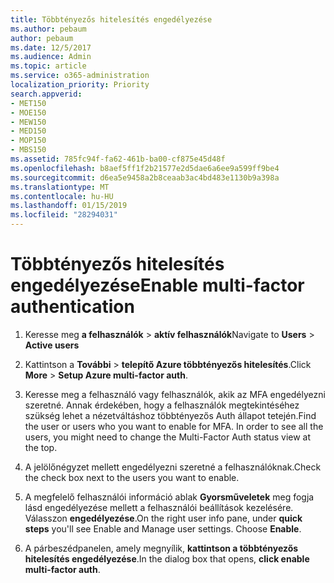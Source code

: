 ```yaml
---
title: Többtényezős hitelesítés engedélyezése
ms.author: pebaum
author: pebaum
ms.date: 12/5/2017
ms.audience: Admin
ms.topic: article
ms.service: o365-administration
localization_priority: Priority
search.appverid:
- MET150
- MOE150
- MEW150
- MED150
- MOP150
- MBS150
ms.assetid: 785fc94f-fa62-461b-ba00-cf875e45d48f
ms.openlocfilehash: b8aef5ff1f2b21577e2d5dae6a6ee9a599ff9be4
ms.sourcegitcommit: d6ea5e9458a2b8ceaab3ac4bd483e1130b9a398a
ms.translationtype: MT
ms.contentlocale: hu-HU
ms.lasthandoff: 01/15/2019
ms.locfileid: "28294031"
---
```

# <a name="enable-multi-factor-authentication"></a><span data-ttu-id="8207a-102">Többtényezős hitelesítés engedélyezése</span><span class="sxs-lookup"><span data-stu-id="8207a-102">Enable multi-factor authentication</span></span>

1. <span data-ttu-id="8207a-103">Keresse meg **a felhasználók** \> **aktív felhasználók**</span><span class="sxs-lookup"><span data-stu-id="8207a-103">Navigate to **Users** \> **Active users**</span></span>
    
2. <span data-ttu-id="8207a-104">Kattintson a **További** \> **telepítő Azure többtényezős hitelesítés**.</span><span class="sxs-lookup"><span data-stu-id="8207a-104">Click **More** \> **Setup Azure multi-factor auth**.</span></span> 
    
3. <span data-ttu-id="8207a-p101">Keresse meg a felhasználó vagy felhasználók, akik az MFA engedélyezni szeretné. Annak érdekében, hogy a felhasználók megtekintéséhez szükség lehet a nézetváltáshoz többtényezős Auth állapot tetején.</span><span class="sxs-lookup"><span data-stu-id="8207a-p101">Find the user or users who you want to enable for MFA. In order to see all the users, you might need to change the Multi-Factor Auth status view at the top.</span></span>
    
4. <span data-ttu-id="8207a-107">A jelölőnégyzet mellett engedélyezni szeretné a felhasználóknak.</span><span class="sxs-lookup"><span data-stu-id="8207a-107">Check the check box next to the users you want to enable.</span></span>
    
5.  <span data-ttu-id="8207a-p102">A megfelelő felhasználói információ ablak **Gyorsműveletek** meg fogja lásd engedélyezése mellett a felhasználói beállítások kezelésére. Válasszon **engedélyezése**.</span><span class="sxs-lookup"><span data-stu-id="8207a-p102">On the right user info pane, under **quick steps** you'll see Enable and Manage user settings. Choose **Enable**.</span></span> 
    
6. <span data-ttu-id="8207a-110">A párbeszédpanelen, amely megnyílik, **kattintson a többtényezős hitelesítés engedélyezése**.</span><span class="sxs-lookup"><span data-stu-id="8207a-110">In the dialog box that opens, **click enable multi-factor auth**.</span></span> 
    

